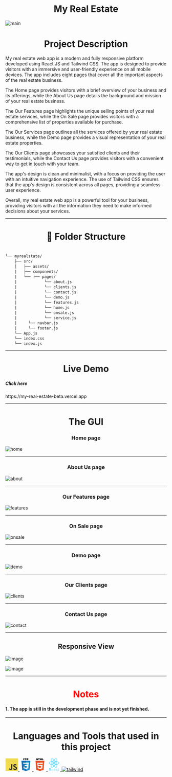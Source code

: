 <h1 align="center">My Real Estate</h1>
<p align="center">
  
![main](https://github.com/TheMostafax/My_Real_Estate/assets/81190585/d2415a1a-1a8f-4d05-892b-7aa49884fe8a)

</p>


<h1 align="center">Project Description </h1>

My real estate web app is a modern and fully responsive platform developed using React JS and Tailwind CSS. The app is designed to provide visitors with an immersive and user-friendly experience on all mobile devices. The app includes eight pages that cover all the important aspects of the real estate business. 

The Home page provides visitors with a brief overview of your business and its offerings, while the About Us page details the background and mission of your real estate business.

The Our Features page highlights the unique selling points of your real estate services, while the On Sale page provides visitors with a comprehensive list of properties available for purchase.

The Our Services page outlines all the services offered by your real estate business, while the Demo page provides a visual representation of your real estate properties.

The Our Clients page showcases your satisfied clients and their testimonials, while the Contact Us page provides visitors with a convenient way to get in touch with your team.

The app's design is clean and minimalist, with a focus on providing the user with an intuitive navigation experience. The use of Tailwind CSS ensures that the app's design is consistent across all pages, providing a seamless user experience.

Overall, my real estate web app is a powerful tool for your business, providing visitors with all the information they need to make informed decisions about your services.

<hr>

<h1 align="center">🚀 Folder Structure</h1>

```

└── myrealstate/
    ├── src/
    │   ├── assets/
    |   ├── components/
    |   └── ├── pages/
    |            └── about.js
    |            └── clients.js
    |            └── contact.js
    |            └── demo.js
    |            └── features.js
    |            └── home.js
    |            └── onsale.js
    |            └── service.js
    |     └── navbar.js
    |     └── footer.js
    └── App.js
    └── index.css
    └── index.js

```

<hr>

<h1 align="center">Live Demo</h1>
<p align="center">
  

<h5 align="left">Click here </h5> https://my-real-estate-beta.vercel.app

</p>


<hr>


<h1 align="center">The GUI</h1>



<h3 align="center">Home page</h3>


![home](https://github.com/TheMostafax/My_Real_Estate/assets/81190585/521f7332-7dd6-4bba-9af1-cbf34a9e382e)


<hr>

<h3 align="center">About Us page</h3>

![about](https://github.com/TheMostafax/My_Real_Estate/assets/81190585/146adc58-d84f-499b-9aad-d72dc17fec64)


<hr>

<h3 align="center">Our Features page</h3>


![features](https://github.com/TheMostafax/My_Real_Estate/assets/81190585/b410dbf6-06b3-4ac7-8635-d9826cb78ac4)


<hr>

<h3 align="center">On Sale page</h3>


![onsale](https://github.com/TheMostafax/My_Real_Estate/assets/81190585/cc783109-f816-4150-99fb-667c36d5f34f)


<hr>

<h3 align="center">Demo page</h3>

![demo](https://github.com/TheMostafax/My_Real_Estate/assets/81190585/45e0e0ba-d291-44df-9f99-9c464124ad64)


<hr>


<h3 align="center">Our Clients page</h3>



![clients](https://github.com/TheMostafax/My_Real_Estate/assets/81190585/b3e58b7b-b872-4be2-bff8-2246fbf3e48d)



<hr>

<h3 align="center">Contact Us page</h3>

![contact](https://github.com/TheMostafax/My_Real_Estate/assets/81190585/22add6c2-0fac-4cce-b991-d6d5205f8f9b)



<hr>

<h2 align="center">Responsive View</h2>

![image](https://github.com/TheMostafax/My_Real_Estate/assets/81190585/e4a51c4b-194d-420e-8ed2-aac451be047f)


![image](https://github.com/TheMostafax/My_Real_Estate/assets/81190585/33e728b1-e6c8-47d9-a0e9-1ed509fff438)


<hr>

<h1 align="center" style="color:red;">Notes</h1>

<h4 align="left">1. The app is still in the development phase and is not yet finished.</h4>

<hr>

<h1 align="center">Languages and Tools that used in this project</h1>
<a href="https://developer.mozilla.org/en-US/docs/Web/JavaScript" target="_blank" rel="noreferrer">
        <img src="https://raw.githubusercontent.com/devicons/devicon/master/icons/javascript/javascript-original.svg" alt="javascript" width="40" height="40"/>
      </a><a href="https://www.w3schools.com/css/" target="_blank" rel="noreferrer">
        <img src="https://raw.githubusercontent.com/devicons/devicon/master/icons/css3/css3-original-wordmark.svg" alt="css3" width="40" height="40"/>
      </a>
      <a href="https://www.w3.org/html/" target="_blank" rel="noreferrer">
        <img src="https://raw.githubusercontent.com/devicons/devicon/master/icons/html5/html5-original-wordmark.svg" alt="html5" width="40" height="40"/>
      </a><a href="https://reactjs.org/" target="_blank" rel="noreferrer">
        <img src="https://raw.githubusercontent.com/devicons/devicon/master/icons/react/react-original-wordmark.svg" alt="react" width="40" height="40"/>
      </a><a href="https://tailwindcss.com/" target="_blank" rel="noreferrer">
        <img src="https://www.vectorlogo.zone/logos/tailwindcss/tailwindcss-icon.svg" alt="tailwind" width="40" height="40"/>
      </a>
